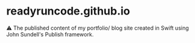 # readyruncode.github.io
⚠️ The published content of my portfolio/ blog site created in Swift using John Sundell's Publish framework.
